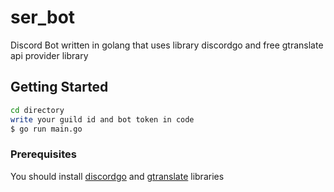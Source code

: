 # ser_bot

Discord Bot written in golang that uses library discordgo and free gtranslate api provider library

## Getting Started
```bash
cd directory 
write your guild id and bot token in code 
$ go run main.go
```
### Prerequisites

You should install [discordgo](https://github.com/bwmarrin/discordgo) and [gtranslate](https://github.com/bregydoc/gtranslate) libraries 

